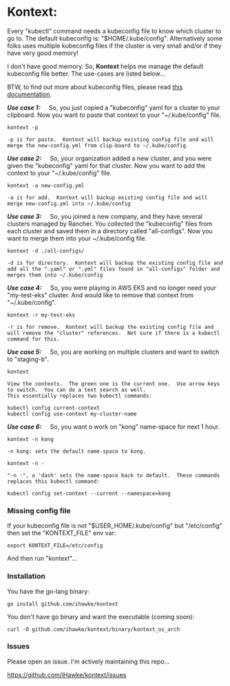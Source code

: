 <h1>Kontext:</h1>

Every "kubectl" command needs a kubeconfig file to know which cluster to go to.  The default kubeconfig is: "$HOME/.kube/config".  Alternatively some folks uses multiple kubeconfig files if the cluster is very small and/or if they have very good memory!

I don't have good memory.  So, **Kontext** helps me manage the default kubeconfig file better.  The use-cases are listed below...

BTW, to find out more about kubeconfig files, please read [this documentation](https://kubernetes.io/docs/tasks/access-application-cluster/configure-access-multiple-clusters/).


_**Use case 1:**_ &nbsp; &nbsp; So, you just copied a "kubeconfig" yaml for a cluster to your clipboard.  Now you want to paste that context to your "~/.kube/config" file.

    kontext -p 

    -p is for paste.  Kontext will backup existing config file and will merge the new-config.yml from clip-board to ~/.kube/config


_**Use case 2:**_ &nbsp; &nbsp; So, your organization added a new cluster, and you were given the "kubeconfig" yaml for that cluster.  Now you want to add the context to your "~/.kube/config" file.

    kontext -a new-config.yml

    -a is for add.  Kontext will backup existing config file and will merge new-config.yml into ~/.kube/config


_**Use case 3:**_ &nbsp; &nbsp; So, you joined a new company, and they have several clusters managed by Rancher.  You collected the "kubeconfig" files from each cluster and saved them in a directory called "all-configs".  Now you want to merge them into your ~/.kube/config file.

    kontext -d ./all-configs/

    -d is for directory.  Kontext will backup the existing config file and add all the ".yaml" or ".yml" files found in "all-configs" folder and merges them into ~/.kube/config


_**Use case 4:**_ &nbsp; &nbsp; So, you were playing in AWS EKS and no longer need your "my-test-eks" cluster.  And would like to remove that context from "~/.kube/config".

    kontext -r my-test-eks
    
    -r is for remove.  Kontext will backup the existing config file and will remove the "cluster" references.  Not sure if there is a kubectl command for this.


_**Use case 5:**_ &nbsp; &nbsp; So, you are working on multiple clusters and want to switch to "staging-b".

    kontext 

    View the contexts.  The green one is the current one.  Use arrow keys to switch.  You can do a text search as well.
    This essentially replaces two kubectl commands:

    kubectl config current-context 
    kubectl config use-context my-cluster-name


_**Use case 6:**_ &nbsp; &nbsp; So, you want o work on "kong" name-space for next 1 hour.

    kontext -n kong

    -n kong: sets the default name-space to kong.

    kontext -n -

    "-n -", a 'dash' sets the name-space back to default.  These commands replaces this kubectl command:

    kubectl config set-context --current --namespace=kong

<h3>Missing config file</h3>

If your kubeconfig file is not "$USER_HOME/.kube/config" but "/etc/config" then set the "KONTEXT_FILE" env var:

    export KONTEXT_FILE=/etc/config

And then run "kontext"...

<h3> Installation </h3>

You have the go-lang binary:

    go install github.com/ihawke/kontext

You don't have go binary and want the executable (coming soon):

    curl -O github.com/ihawke/kontext/binary/kontext_os_arch

<h3> Issues </h3>

Please open an issue.  I'm actively maintaining this repo...

https://github.com/iHawke/kontext/issues
